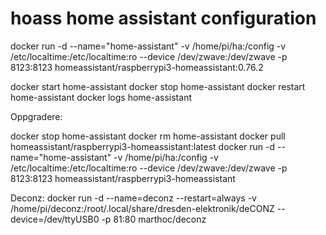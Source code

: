 # hoass home assistant configuration


docker run -d --name="home-assistant" -v /home/pi/ha:/config -v /etc/localtime:/etc/localtime:ro --device /dev/zwave:/dev/zwave -p 8123:8123 homeassistant/raspberrypi3-homeassistant:0.76.2

docker start home-assistant
docker stop home-assistant
docker restart home-assistant
docker logs home-assistant


Oppgradere:

docker stop home-assistant
docker rm home-assistant 
docker pull homeassistant/raspberrypi3-homeassistant:latest
docker run -d --name="home-assistant" -v /home/pi/ha:/config -v /etc/localtime:/etc/localtime:ro --device /dev/zwave:/dev/zwave -p 8123:8123 homeassistant/raspberrypi3-homeassistant


Deconz:
docker run -d --name=deconz --restart=always -v /home/pi/deconz:/root/.local/share/dresden-elektronik/deCONZ --device=/dev/ttyUSB0 -p 81:80 marthoc/deconz